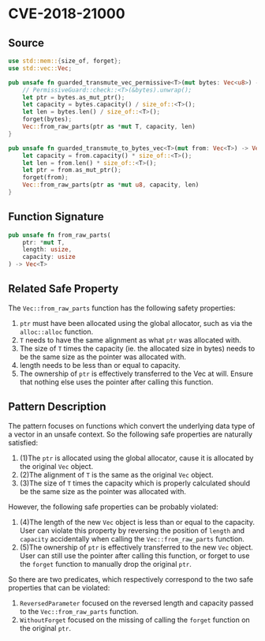 # CVE-2018-21000

## Source

```rust
use std::mem::{size_of, forget};
use std::vec::Vec;

pub unsafe fn guarded_transmute_vec_permissive<T>(mut bytes: Vec<u8>) -> Vec<T> {
    // PermissiveGuard::check::<T>(&bytes).unwrap();
    let ptr = bytes.as_mut_ptr();
    let capacity = bytes.capacity() / size_of::<T>();
    let len = bytes.len() / size_of::<T>();
    forget(bytes);
    Vec::from_raw_parts(ptr as *mut T, capacity, len)
}

pub unsafe fn guarded_transmute_to_bytes_vec<T>(mut from: Vec<T>) -> Vec<u8> {
    let capacity = from.capacity() * size_of::<T>();
    let len = from.len() * size_of::<T>();
    let ptr = from.as_mut_ptr();
    forget(from);
    Vec::from_raw_parts(ptr as *mut u8, capacity, len)
}
```

## Function Signature

```rust
pub unsafe fn from_raw_parts(
    ptr: *mut T,
    length: usize,
    capacity: usize
) -> Vec<T>
```

## Related Safe Property

The `Vec::from_raw_parts` function has the following safety properties:

1. `ptr` must have been allocated using the global allocator, such as via the `alloc::alloc` function.
2. `T` needs to have the same alignment as what `ptr` was allocated with. 
3. The size of `T` times the capacity (ie. the allocated size in bytes) needs to be the same size as the pointer was allocated with.
4. length needs to be less than or equal to capacity.
5. The ownership of `ptr` is effectively transferred to the Vec<T> at will. Ensure that nothing else uses the pointer after calling this function.

## Pattern Description

The pattern focuses on functions which convert the underlying data type of a vector in an unsafe context. So the following safe properties are naturally satisfied:

1. (1)The `ptr` is allocated using the global allocator, cause it is allocated by the original `Vec` object.
2. (2)The alignment of `T` is the same as the original `Vec` object.
3. (3)The size of `T` times the capacity which is properly calculated should be the same size as the pointer was allocated with.

However, the following safe properties can be probably violated:

1. (4)The length of the new `Vec` object is less than or equal to the capacity. User can violate
this property by reversing the position of `length` and `capacity` accidentally when calling the `Vec::from_raw_parts` function.
2. (5)The ownership of `ptr` is effectively transferred to the new `Vec` object. User can still use the pointer after calling this function, or forget to use the `forget` function to manually drop the original `ptr`.

So there are two predicates, which respectively correspond to the two safe properties that can be violated:

1. `ReversedParameter` focused on the reversed length and capacity passed to the `Vec::from_raw_parts` function.
2. `WithoutForget` focused on the missing of calling the `forget` function on the original `ptr`.